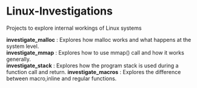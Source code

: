 # Linux-Investigations
Projects to explore internal workings of Linux systems

**investigate_malloc** : Explores how malloc works and what happens at the system level. <br>
**investigate_mmap** : Explores how to use mmap() call and how it works generally. <br>
**investigate_stack** : Explores how the program stack is used during a function call and return.
**investigate_macros** : Explores the difference between macro,inline and regular functions.
